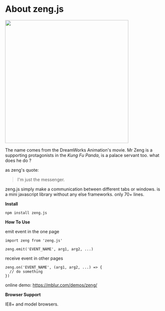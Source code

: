 # About zeng.js

<img src= "https://mblur.com/files/zeng.jpg" width="400" />

The name comes from the DreamWorks Animation's movie. Mr Zeng is a supporting protagonists in the _Kung Fu Panda_, is a palace servant too. what does he do ?

as zeng's quote:

> I'm just the messenger.

zeng.js simply make a communication between different tabs or windows. is a mini javascript library without any else frameworks. only 70+ lines.

**Install**

```
npm install zeng.js
```

**How To Use**

emit event in the one page
```
import zeng from 'zeng.js'

zeng.emit('EVENT_NAME', arg1, arg2, ...)
```


receive event in other pages
```
zeng.on('EVENT_NAME', (arg1, arg2, ...) => {
  // do something
})
```

online demo: https://mblur.com/demos/zeng/

**Browser Support**

IE8+ and model browsers.

